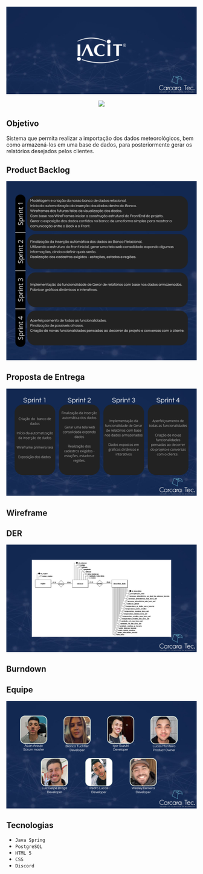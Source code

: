 ![slide1](https://github.com/CarcaraTec/IACIT/blob/d0dfc7916dbcba8dd33ff813b087f2167b0b7db8/Apresentacao/API%20IACIT.png)

<p align="center">
<img src="http://img.shields.io/static/v1?label=STATUS&message=EM%20DESENVOLVIMENTO&color=GREEN&style=for-the-badge"/>
</p>

## Objetivo
Sistema que permita realizar a importação dos dados meteorológicos, bem como armazená-los em uma base de dados, para posteriormente gerar os relatórios desejados pelos clientes.

## Product Backlog
![slide3](https://github.com/CarcaraTec/IACIT/blob/9cc5f7d112aa1dbdcafd324183f230080d0c9c56/Apresentacao/Product%20Backlog.png)

## Proposta de Entrega
![slide4](https://github.com/CarcaraTec/IACIT/blob/1403cc8df0c46f0f8c43aa6f0e793a5ce124ce99/Apresentacao/cards.png)
## Wireframe

## DER
![slide6](https://github.com/CarcaraTec/IACIT/blob/51b14bb4a6e4dbeff1f2a0a885d3430baa779360/Apresentacao/Modelagem.png)

## Burndown
## Equipe
![slide8](https://github.com/CarcaraTec/IACIT/blob/0fd88f9531d908bbac4b1f549a502565b73f96f3/Apresentacao/Equipe.png)
## Tecnologias

- `Java Spring`
- `PostgreSQL`
- `HTML 5`
- `CSS`
- `Discord`


  
